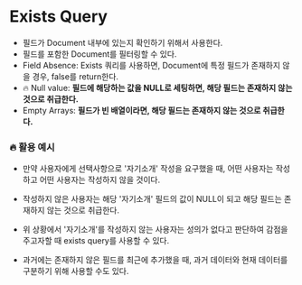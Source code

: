 # Exists Query
- 필드가 Document 내부에 있는지 확인하기 위해서 사용한다.
- 필드를 포함한 Document를 필터링할 수 있다.
- Field Absence: Exists 쿼리를 사용하면, Document에 특정 필드가 존재하지 않을 경우, false를 return한다.
- 🔥 Null value: **필드에 해당하는 값을 NULL로 세팅하면, 해당 필드는 존재하지 않는 것으로 취급한다.**
- Empty Arrays: **필드가 빈 배열이라면, 해당 필드는 존재하지 않는 것으로 취급한다.**

### 🔥 활용 예시
- 만약 사용자에게 선택사항으로 '자기소개' 작성을 요구했을 때, 어떤 사용자는 작성하고 어떤 사용자는 작성하지 않을 것이다.
- 작성하지 않은 사용자는 해당 '자기소개' 필드의 값이 NULL이 되고 해당 필드는 존재하지 않는 것으로 취급한다.
- 위 상황에서 '자기소개'를 작성하지 않는 사용자는 성의가 없다고 판단하여 감점을 주고자할 때 exists query를 사용할 수 있다.

- 과거에는 존재하지 않은 필드를 최근에 추가했을 때, 과거 데이터와 현재 데이터를 구분하기 위해 사용할 수도 있다.

